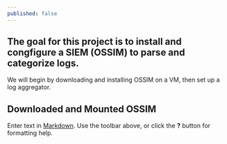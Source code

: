 ```yaml
---
published: false
---
```

## The goal for this project is to install and congfigure a SIEM (OSSIM) to parse and categorize logs.

We will begin by downloading and installing OSSIM on a VM, then set up a log aggregator.

## Downloaded and Mounted OSSIM



Enter text in [Markdown](http://daringfireball.net/projects/markdown/). Use the toolbar above, or click the **?** button for formatting help.
